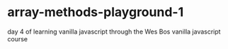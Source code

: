 # array-methods-playground-1
day 4 of learning vanilla javascript through the Wes Bos vanilla javascript course
